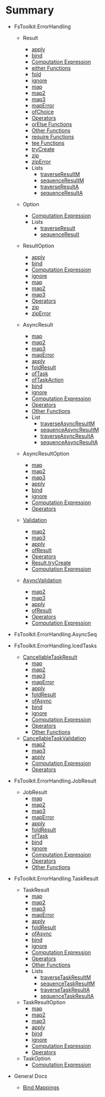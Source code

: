 # Summary

* FsToolkit.ErrorHandling
  * Result
    * [apply](result/apply.md)
    * [bind](result/bind.md)
    * [Computation Expression](result/ce.md)
    * [either Functions](result/eitherFunctions.md)
    * [fold](result/fold.md)
    * [ignore](result/ignore.md)
    * [map](result/map.md)
    * [map2](result/map2.md)
    * [map3](result/map3.md)
    * [mapError](result/mapError.md)
    * [ofChoice](result/ofChoice.md)
    * [Operators](result/operators.md)
    * [orElse Functions](result/orElseFunctions.md)
    * [Other Functions](result/others.md)
    * [require Functions](result/requireFunctions.md)
    * [tee Functions](result/teeFunctions.md)
    * [tryCreate](result/tryCreate.md)
    * [zip](result/zip.md)
    * [zipError](result/zipError.md)
    * Lists
      * [traverseResultM](list/traverseResultM.md)
      * [sequenceResultM](list/sequenceResultM.md)
      * [traverseResultA](list/traverseResultA.md)
      * [sequenceResultA](list/sequenceResultA.md)

  * Option
    * [Computation Expression](option/ce.md)
    * Lists
      * [traverseResult](option/traverseResult.md)
      * [sequenceResult](option/sequenceResult.md)

  * ResultOption
    * [apply](resultOption/apply.md)
    * [bind](resultOption/bind.md)
    * [Computation Expression](resultOption/ce.md)
    * [ignore](resultOption/ignore.md)
    * [map](resultOption/map.md)
    * [map2](resultOption/map2.md)
    * [map3](resultOption/map3.md)
    * [Operators](resultOption/operators.md)
    * [zip](resultOption/zip.md)
    * [zipError](resultOption/zipError.md)

  * AsyncResult
    * [map](asyncResult/map.md)
    * [map2](asyncResult/map2.md)
    * [map3](asyncResult/map3.md)
    * [mapError](asyncResult/mapError.md)
    * [apply](asyncResult/apply.md)
    * [foldResult](asyncResult/foldResult.md)
    * [ofTask](asyncResult/ofTask.md)
    * [ofTaskAction](asyncResult/ofTaskAction.md)
    * [bind](asyncResult/bind.md)
    * [ignore](asyncResult/ignore.md)
    * [Computation Expression](asyncResult/ce.md)
    * [Operators](asyncResult/operators.md)
    * [Other Functions](asyncResult/others.md)
    * List
      * [traverseAsyncResultM](list/traverseAsyncResultM.md)
      * [sequenceAsyncResultM](list/sequenceAsyncResultM.md)
      * [traverseAsyncResultA](list/traverseAsyncResultA.md)
      * [sequenceAsyncResultA](list/sequenceAsyncResultA.md)

  * AsyncResultOption
    * [map](asyncResultOption/map.md)
    * [map2](asyncResultOption/map2.md)
    * [map3](asyncResultOption/map3.md)
    * [apply](asyncResultOption/apply.md)
    * [bind](asyncResultOption/bind.md)
    * [ignore](asyncResultOption/ignore.md)
    * [Computation Expression](asyncResultOption/ce.md)
    * [Operators](asyncResultOption/operators.md)

  * [Validation](validation/index.md)
    * [map2](validation/map2.md)
    * [map3](validation/map3.md)
    * [apply](validation/apply.md)
    * [ofResult](validation/ofResult.md)
    * [Operators](validation/operators.md)
    * [Result.tryCreate](validation/tryCreate.md)
    * [Computation Expression](validation/ce.md)

  * [AsyncValidation](asyncValidation/index.md)
    * [map2](asyncValidation/map2.md)
    * [map3](asyncValidation/map3.md)
    * [apply](asyncValidation/apply.md)
    * [ofResult](asyncValidation/ofResult.md)
    * [Operators](asyncValidation/operators.md)
    * [Computation Expression](asyncValidation/ce.md)

* FsToolkit.ErrorHandling.AsyncSeq
* FsToolkit.ErrorHandling.IcedTasks
  * [CancellableTaskResult](cancellableTaskResult/index.md)
    * [map](cancellableTaskResult/map.md)
    * [map2](cancellableTaskResult/map2.md)
    * [map3](cancellableTaskResult/map3.md)
    * [mapError](cancellableTaskResult/mapError.md)
    * [apply](cancellableTaskResult/apply.md)
    * [foldResult](cancellableTaskResult/foldResult.md)
    * [ofAsync](cancellableTaskResult/ofAsync.md)
    * [bind](cancellableTaskResult/bind.md)
    * [ignore](cancellableTaskResult/ignore.md)
    * [Computation Expression](cancellableTaskResult/ce.md)
    * [Operators](cancellableTaskResult/operators.md)
    * [Other Functions](cancellableTaskResult/others.md)
  * [CancellableTaskValidation](cancellableTaskValidation/index.md)
    * [map2](cancellableTaskValidation/map2.md)
    * [map3](cancellableTaskValidation/map3.md)
    * [apply](cancellableTaskValidation/apply.md)
    * [Computation Expression](cancellableTaskValidation/ce.md)
    * [Operators](cancellableTaskValidation/operators.md)
* FsToolkit.ErrorHandling.JobResult
  * JobResult
    * [map](jobResult/map.md)
    * [map2](jobResult/map2.md)
    * [map3](jobResult/map3.md)
    * [mapError](jobResult/mapError.md)
    * [apply](jobResult/apply.md)
    * [foldResult](jobResult/foldResult.md)
    * [ofTask](jobResult/ofTask.md)
    * [bind](jobResult/bind.md)
    * [ignore](jobResult/ignore.md)
    * [Computation Expression](jobResult/ce.md)
    * [Operators](jobResult/operators.md)
    * [Other Functions](jobResult/others.md)
* FsToolkit.ErrorHandling.TaskResult
  * TaskResult
    * [map](taskResult/map.md)
    * [map2](taskResult/map2.md)
    * [map3](taskResult/map3.md)
    * [mapError](taskResult/mapError.md)
    * [apply](taskResult/apply.md)
    * [foldResult](taskResult/foldResult.md)
    * [ofAsync](taskResult/ofAsync.md)
    * [bind](taskResult/bind.md)
    * [ignore](taskResult/ignore.md)
    * [Computation Expression](taskResult/ce.md)
    * [Operators](taskResult/operators.md)
    * [Other Functions](taskResult/others.md)
    * Lists
      * [traverseTaskResultM](list/traverseTaskResultM.md)
      * [sequenceTaskResultM](list/sequenceTaskResultM.md)
      * [traverseTaskResultA](list/traverseTaskResultA.md)
      * [sequenceTaskResultA](list/sequenceTaskResultA.md)
  * TaskResultOption
    * [map](taskResultOption/map.md)
    * [map2](taskResultOption/map2.md)
    * [map3](taskResultOption/map3.md)
    * [apply](taskResultOption/apply.md)
    * [bind](taskResultOption/bind.md)
    * [ignore](taskResultOption/ignore.md)
    * [Computation Expression](taskResultOption/ce.md)
    * [Operators](taskResultOption/operators.md)
  * TaskOption
    * [Computation Expression](taskOption/ce.md)
* General Docs
  * [Bind Mappings](bindMappings.md)
